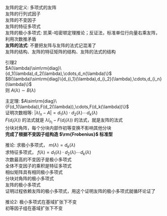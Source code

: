 友阵的定义: 多项式的友阵  
友阵的行列式因子  
友阵的不变因子  
友阵的特征多项式  
友阵的极小多项式: 凯莱-哈密顿定理推论；反证法，标准单位行向量右乘友阵，利用次数推矛盾  
**友阵的法式**: 不要把友阵与友阵的法式记混淆了  
友阵的结构、友阵的特征矩阵的结构、友阵的法式的结构  
  
引理2  
$A(\lambda)\sim\rm{diag}\{d_1(\lambda),d_2(\lambda),\cdots,d_n(\lambda)\}$  
$B(\lambda)\sim\rm{diag}\{d_{i_1}(\lambda),d_{i_2}(\lambda),\cdots,d_{i_n}(\lambda)\}$  
则 $A(\lambda)\sim B(\lambda)$  
  
主定理:  $A\sim\rm{diag}\{F(d_1(\lambda)),F(d_2(\lambda)),\cdots,F(d_k(\lambda))\}$  
证明次数相等:  $|\lambda I_n-A|=d_1(\lambda)\cdot d_2(\lambda)\cdots d_k(\lambda)$  
$F(d_i(\lambda))$ 的法式就是 $\lambda I_{n_i}-F(d_i(\lambda))$ 的法式，就是友阵的法式  
分块对角阵，每个分块内部作初等变换不影响其他分块  
**完成了根据不变因子组构造 $\rm{Frobenius}$ 标准型**  
  
推论: 求极小多项式， $m(\lambda)=d_k(\lambda)$  
求特征多项式， $f(\lambda)=d_1(\lambda)\cdot d_2(\lambda)\cdots d_k(\lambda)$  
次数最高的不变因子是极小多项式  
全体不变因子的乘积是特征多项式  
相似矩阵具有相同极小多项式  
分块对角阵的极小多项式  
友阵的极小多项式  
证明过程依赖友阵的极小多项式，用这个证明友阵的极小多项式就循环论证了  
  
推论2: 极小多项式在基域扩张下不变  
初等因子组在基域扩张下不变  
